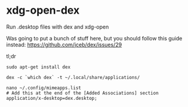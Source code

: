# xdg-open-dex
Run .desktop files with dex and xdg-open


Was going to put a bunch of stuff here, but you should follow this guide instead: https://github.com/jceb/dex/issues/29

tl;dr

```
sudo apt-get install dex

dex -c `which dex` -t ~/.local/share/applications/

nano ~/.config/mimeapps.list
# Add this at the end of the [Added Associations] section
application/x-desktop=dex.desktop;
```
